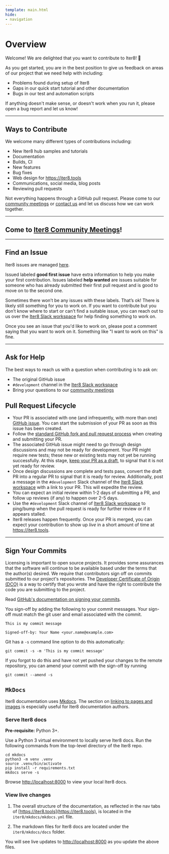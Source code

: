 ```yaml
---
template: main.html
hide:
- navigation
---
```


# Overview

Welcome! We are delighted that you want to contribute to Iter8! 💖

As you get started, you are in the best position to give us feedback on areas of
our project that we need help with including:

* Problems found during setup of Iter8
* Gaps in our quick start tutorial and other documentation
* Bugs in our test and automation scripts

If anything doesn't make sense, or doesn't work when you run it, please open a
bug report and let us know!

***

## Ways to Contribute

We welcome many different types of contributions including:

* New Iter8 hub samples and tutorials
* Documentation
* Builds, CI
* New features
* Bug fixes
* Web design for https://iter8.tools
* Communications, social media, blog posts
* Reviewing pull requests

Not everything happens through a GitHub pull request. Please come to our
[community meetings](getting-started/help.md#iter8-community-meetings) or [contact us](getting-started/help.md) and let us discuss how we can work together. 

*** 

## Come to [Iter8 Community Meetings](getting-started/help.md#iter8-community-meetings)!

***

## Find an Issue

Iter8 issues are managed [here](https://github.com/iter8-tools/iter8/issues).

Issued labeled **good first issue** have extra information to
help you make your first contribution. Issues labeled **help wanted** are issues
suitable for someone who has already submitted their first pull request and is good to move on to the second one.

Sometimes there won’t be any issues with these labels. That’s ok! There is
likely still something for you to work on. If you want to contribute but you
don’t know where to start or can't find a suitable issue, you can reach out to us over the [Iter8 Slack workspace](https://join.slack.com/t/iter8-tools/shared_invite/zt-awl2se8i-L0pZCpuHntpPejxzLicbmw) for help finding something to work on.

Once you see an issue that you'd like to work on, please post a comment saying
that you want to work on it. Something like "I want to work on this" is fine.

***

## Ask for Help

The best ways to reach us with a question when contributing is to ask on:

* The original GitHub issue
* `#development` channel in the [Iter8 Slack workspace](https://join.slack.com/t/iter8-tools/shared_invite/zt-awl2se8i-L0pZCpuHntpPejxzLicbmw)
* Bring your questions to our [community meetings](getting-started/help.md#iter8-community-meetings)

## Pull Request Lifecycle

* Your PR is associated with one (and infrequently, with more than one) [GitHub issue](https://github.com/iter8-tools/iter8/issues). You can start the submission of your PR as soon as this issue has been created.
* Follow the [standard GitHub fork and pull request process](https://gist.github.com/Chaser324/ce0505fbed06b947d962) when creating and submitting your PR.
* The associated GitHub issue might need to go through design discussions and may not be ready for development. Your PR might require new tests; these new or existing tests may not yet be running successfully. At this stage, [keep your PR as a draft](https://github.blog/2019-02-14-introducing-draft-pull-requests/), to signal that it is not yet ready for review.
* Once design discussions are complete and tests pass, convert the draft PR into a regular PR to signal that it is ready for review. Additionally, post a message in the `#development` Slack channel of the [Iter8 Slack workspace](https://join.slack.com/t/iter8-tools/shared_invite/zt-awl2se8i-L0pZCpuHntpPejxzLicbmw) with a link to your PR. This will expedite the review.
* You can expect an initial review within 1-2 days of submitting a PR, and follow up reviews (if any) to happen over 2-5 days.
* Use the `#development` Slack channel of [Iter8 Slack workspace](https://join.slack.com/t/iter8-tools/shared_invite/zt-awl2se8i-L0pZCpuHntpPejxzLicbmw) to ping/bump when the pull request is ready for further review or if it appears stalled.
* Iter8 releases happen frequently. Once your PR is merged, you can expect your contribution to show up *live* in a short amount of time at https://iter8.tools.


<!-- ## Development Environment Setup

**TODO** -->
<!-- Provide enough information so that someone can find your project on 
the weekend and get set up, build the code, test it and submit a pull request 
successfully without having to ask any questions. If there is a one-off tool
they need to install, of common error people run into, or useful script they
should run, document it here. 

Document any necessary tools, for example VS Code and recommended extensions.
You don’t have to document the beginner’s guide to these tools, but how they
are used within the scope of your project.

* How to get the source code
* How to get any dependencies
* How to build the source code
* How to run the project locally
* How to test the source code, unit and "integration" or "end-to-end"
* How to generate and preview the documentation locally
* Links to new user documentation videos and examples to get people started and
  understanding how to use the project

-->
***

## Sign Your Commits

Licensing is important to open source projects. It provides some assurances that
the software will continue to be available based under the terms that the
author(s) desired. We require that contributors sign off on commits submitted to
our project's repositories. The [Developer Certificate of Origin
(DCO)](https://developercertificate.org/) is a way to certify that you wrote and
have the right to contribute the code you are submitting to the project.

Read [GitHub's documentation on signing your commits](https://docs.github.com/en/github/authenticating-to-github/managing-commit-signature-verification/signing-commits).

You sign-off by adding the following to your commit messages. Your sign-off must
match the git user and email associated with the commit.

    This is my commit message

    Signed-off-by: Your Name <your.name@example.com>

Git has a `-s` command line option to do this automatically:

    git commit -s -m 'This is my commit message'

If you forgot to do this and have not yet pushed your changes to the remote
repository, you can amend your commit with the sign-off by running 

    git commit --amend -s 

<!-- ## Pull Request Checklist

When you submit your pull request, or you push new commits to it, our automated
systems will run some checks on your new code. We require that your pull request
passes these checks, but we also have more criteria than just that before we can
accept and merge it. We recommend that you check the following things locally
before you submit your code:

**TODO** -->
<!-- list both the automated and any manual checks performed by reviewers, it
is very helpful when the validations are automated in a script for example in a
Makefile target. Below is an example of a checklist:

* It passes tests: run the following command to run all of the tests locally:
  `make build test lint`
* Impacted code has new or updated tests
* Documentation created/updated
* We use [Azure DevOps, GitHub Actions, CircleCI] to test all pull
  requests. We require that all tests succeed on a pull request before it is merged.

-->

## `MkDocs`
Iter8 documentation uses [Mkdocs](https://www.mkdocs.org/user-guide/writing-your-docs/). The section on [linking to pages and images](https://www.mkdocs.org/user-guide/writing-your-docs/#writing-with-markdown) is especially useful for Iter8 documentation authors.

### Serve Iter8 docs
**Pre-requisite:** Python 3+. 

Use a Python 3 virtual environment to locally serve Iter8 docs. Run the following commands from the top-level directory of the Iter8 repo.

```shell
cd mkdocs
python3 -m venv .venv
source .venv/bin/activate
pip install -r requirements.txt
mkdocs serve -s
```

Browse [http://localhost:8000](http://localhost:8000) to view your local Iter8 docs.

### View live changes
1. The overall structure of the documentation, as reflected in the nav tabs of [https://iter8.tools](https://iter8.tools), is located in the `iter8/mkdocs/mkdocs.yml` file.

2. The markdown files for Iter8 docs are located under the `iter8/mkdocs/docs` folder.

You will see live updates to [http://localhost:8000](http://localhost:8000) as you update the above files.
